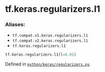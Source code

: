 <div itemscope itemtype="http://developers.google.com/ReferenceObject">
<meta itemprop="name" content="tf.keras.regularizers.l1" />
<meta itemprop="path" content="Stable" />
</div>

# tf.keras.regularizers.l1



### Aliases:

* `tf.compat.v1.keras.regularizers.l1`
* `tf.compat.v2.keras.regularizers.l1`
* `tf.keras.regularizers.l1`

``` python
tf.keras.regularizers.l1(l=0.01)
```



Defined in [`python/keras/regularizers.py`](/code/stable/tensorflow/python/keras/regularizers.py).

<!-- Placeholder for "Used in" -->
